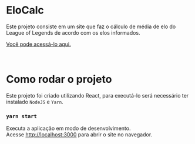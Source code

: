 # EloCalc

Este projeto consiste em um site que faz o cálculo de média de elo do League of Legends de acordo com os elos informados.

[Você pode acessá-lo aqui.](https://TalesRK.github.io/elo-calc)

<br>

# Como rodar o projeto

Este projeto foi criado utilizando React, para executá-lo será necessário ter instalado `NodeJS` e `Yarn`.

### `yarn start`

Executa a aplicação em modo de desenvolvimento.\
Acesse [http://localhost:3000](http://localhost:3000) para abrir o site no navegador.
